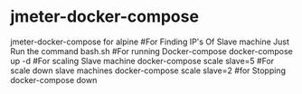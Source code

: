 # jmeter-docker-compose
jmeter-docker-compose for alpine
#For Finding IP's Of Slave machine
Just Run the command bash.sh
#For running Docker-compose
docker-compose up -d
#For scaling Slave machine
docker-compose scale slave=5
#For scale down slave machines
docker-compose scale slave=2
#for Stopping
docker-compose down
